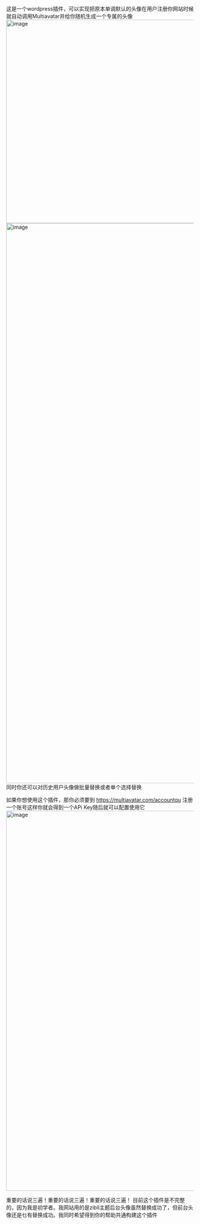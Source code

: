 这是一个wordpress插件，可以实现把原本单调默认的头像在用户注册你网站时候就自动调用Multiavatar并给你随机生成一个专属的头像
<img width="546" alt="image" src="https://github.com/yigehaozi/Multiavatar/assets/25971435/f0bfd2b7-35ee-4479-a19c-a8b6836bfcc7">
<img width="1503" alt="image" src="https://github.com/yigehaozi/Multiavatar/assets/25971435/6098f64f-c8db-41bf-b5b8-ec374bba1e21">
同时你还可以对历史用户头像做批量替换或者单个选择替换


如果你想使用这个插件，那你必须要到 https://multiavatar.com/accountqu  注册一个账号这样你就会得到一个APi Key随后就可以配置使用它
<img width="1020" alt="image" src="https://github.com/yigehaozi/Multiavatar/assets/25971435/71540489-105a-4b7a-8094-e27375c0994b">

重要的话说三遍！重要的话说三遍！重要的话说三遍！
目前这个插件是不完整的，因为我是初学者。我网站用的是zibll主题后台头像虽然替换成功了，但前台头像还是乜有替换成功。我同时希望得到你的帮助共通构建这个插件
